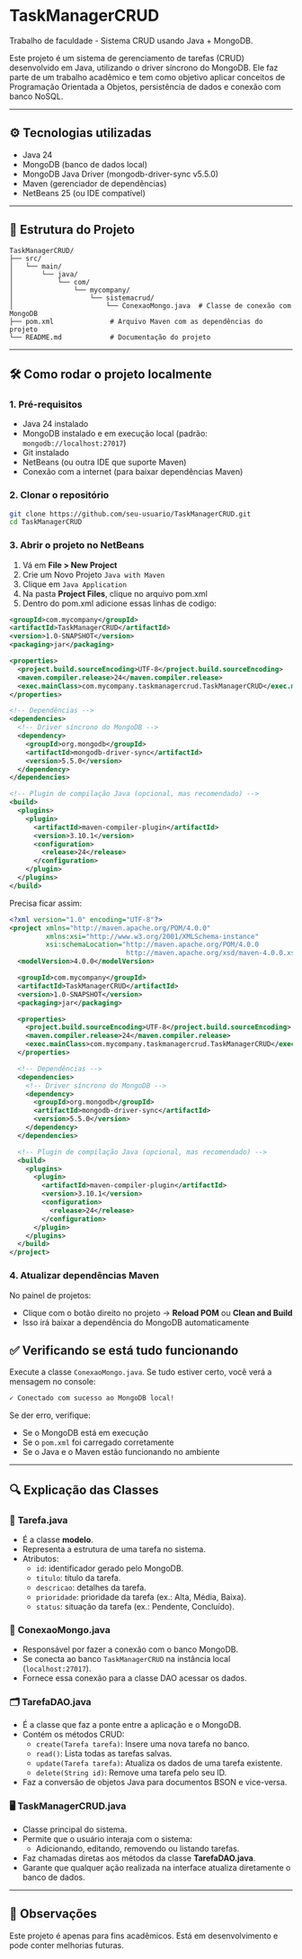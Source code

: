 # TaskManagerCRUD

Trabalho de faculdade - Sistema CRUD usando Java + MongoDB.

Este projeto é um sistema de gerenciamento de tarefas (CRUD) desenvolvido em Java, utilizando o driver síncrono do MongoDB. Ele faz parte de um trabalho acadêmico e tem como objetivo aplicar conceitos de Programação Orientada a Objetos, persistência de dados e conexão com banco NoSQL.

---

## ⚙️ Tecnologias utilizadas

- Java 24  
- MongoDB (banco de dados local)  
- MongoDB Java Driver (mongodb-driver-sync v5.5.0)  
- Maven (gerenciador de dependências)  
- NetBeans 25 (ou IDE compatível)  

---

## 📁 Estrutura do Projeto

```
TaskManagerCRUD/
├── src/
│   └── main/
│       └── java/
│           └── com/
│               └── mycompany/
│                   └── sistemacrud/
│                       └── ConexaoMongo.java  # Classe de conexão com MongoDB
├── pom.xml              # Arquivo Maven com as dependências do projeto
└── README.md            # Documentação do projeto
```

---

## 🛠️ Como rodar o projeto localmente

### 1. Pré-requisitos

- Java 24 instalado  
- MongoDB instalado e em execução local (padrão: `mongodb://localhost:27017`)  
- Git instalado  
- NetBeans (ou outra IDE que suporte Maven)  
- Conexão com a internet (para baixar dependências Maven)  

### 2. Clonar o repositório

```bash
git clone https://github.com/seu-usuario/TaskManagerCRUD.git
cd TaskManagerCRUD
```

### 3. Abrir o projeto no NetBeans

1. Vá em **File > New Project**  
2. Crie um Novo Projeto `Java with Maven `  
3. Clique em `Java Application ` 
4. Na pasta **Project Files**, clique no arquivo pom.xml
5. Dentro do pom.xml adicione essas linhas de codigo:

```xml
<groupId>com.mycompany</groupId>
<artifactId>TaskManagerCRUD</artifactId>
<version>1.0-SNAPSHOT</version>
<packaging>jar</packaging>

<properties>
  <project.build.sourceEncoding>UTF-8</project.build.sourceEncoding>
  <maven.compiler.release>24</maven.compiler.release>
  <exec.mainClass>com.mycompany.taskmanagercrud.TaskManagerCRUD</exec.mainClass>
</properties>

<!-- Dependências -->
<dependencies>
  <!-- Driver síncrono do MongoDB -->
  <dependency>
    <groupId>org.mongodb</groupId>
    <artifactId>mongodb-driver-sync</artifactId>
    <version>5.5.0</version>
  </dependency>
</dependencies>

<!-- Plugin de compilação Java (opcional, mas recomendado) -->
<build>
  <plugins>
    <plugin>
      <artifactId>maven-compiler-plugin</artifactId>
      <version>3.10.1</version>
      <configuration>
        <release>24</release>
      </configuration>
    </plugin>
  </plugins>
</build>
```

Precisa ficar assim:

```xml
<?xml version="1.0" encoding="UTF-8"?>
<project xmlns="http://maven.apache.org/POM/4.0.0" 
         xmlns:xsi="http://www.w3.org/2001/XMLSchema-instance" 
         xsi:schemaLocation="http://maven.apache.org/POM/4.0.0 
                             http://maven.apache.org/xsd/maven-4.0.0.xsd">
  <modelVersion>4.0.0</modelVersion>

  <groupId>com.mycompany</groupId>
  <artifactId>TaskManagerCRUD</artifactId>
  <version>1.0-SNAPSHOT</version>
  <packaging>jar</packaging>

  <properties>
    <project.build.sourceEncoding>UTF-8</project.build.sourceEncoding>
    <maven.compiler.release>24</maven.compiler.release>
    <exec.mainClass>com.mycompany.taskmanagercrud.TaskManagerCRUD</exec.mainClass>
  </properties>

  <!-- Dependências -->
  <dependencies>
    <!-- Driver síncrono do MongoDB -->
    <dependency>
      <groupId>org.mongodb</groupId>
      <artifactId>mongodb-driver-sync</artifactId>
      <version>5.5.0</version>
    </dependency>
  </dependencies>

  <!-- Plugin de compilação Java (opcional, mas recomendado) -->
  <build>
    <plugins>
      <plugin>
        <artifactId>maven-compiler-plugin</artifactId>
        <version>3.10.1</version>
        <configuration>
          <release>24</release>
        </configuration>
      </plugin>
    </plugins>
  </build>
</project>
```

### 4. Atualizar dependências Maven

No painel de projetos:

- Clique com o botão direito no projeto → **Reload POM** ou **Clean and Build**
- Isso irá baixar a dependência do MongoDB automaticamente

## ✅ Verificando se está tudo funcionando

Execute a classe `ConexaoMongo.java`. Se tudo estiver certo, você verá a mensagem no console:

```bash
✓ Conectado com sucesso ao MongoDB local!
```

Se der erro, verifique:

- Se o MongoDB está em execução  
- Se o `pom.xml` foi carregado corretamente  
- Se o Java e o Maven estão funcionando no ambiente  

---

## 🔍 Explicação das Classes

### 📄 **Tarefa.java**
- É a classe **modelo**.
- Representa a estrutura de uma tarefa no sistema.
- Atributos:
  - `id`: identificador gerado pelo MongoDB.
  - `titulo`: título da tarefa.
  - `descricao`: detalhes da tarefa.
  - `prioridade`: prioridade da tarefa (ex.: Alta, Média, Baixa).
  - `status`: situação da tarefa (ex.: Pendente, Concluído).

### 🔗 **ConexaoMongo.java**
- Responsável por fazer a conexão com o banco MongoDB.
- Se conecta ao banco `TaskManagerCRUD` na instância local (`localhost:27017`).
- Fornece essa conexão para a classe DAO acessar os dados.

### 🗂️ **TarefaDAO.java**
- É a classe que faz a ponte entre a aplicação e o MongoDB.
- Contém os métodos CRUD:
  - `create(Tarefa tarefa)`: Insere uma nova tarefa no banco.
  - `read()`: Lista todas as tarefas salvas.
  - `update(Tarefa tarefa)`: Atualiza os dados de uma tarefa existente.
  - `delete(String id)`: Remove uma tarefa pelo seu ID.
- Faz a conversão de objetos Java para documentos BSON e vice-versa.

### 🖥️ **TaskManagerCRUD.java**
- Classe principal do sistema.
- Permite que o usuário interaja com o sistema:
  - Adicionando, editando, removendo ou listando tarefas.
- Faz chamadas diretas aos métodos da classe **TarefaDAO.java**.
- Garante que qualquer ação realizada na interface atualiza diretamente o banco de dados.

---

## 📌 Observações

Este projeto é apenas para fins acadêmicos. Está em desenvolvimento e pode conter melhorias futuras.
